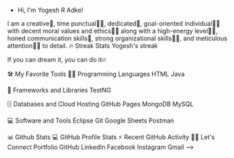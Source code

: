 - Hi, I'm Yogesh R Adke! 

I am a creative🎡, time punctual👩‍🎓, dedicated🎯, goal-oriented individual👩‍💻 with decent moral values and ethics🙇‍♀️ along with a high-energy level🤹‍♀️, honed communication skills👐, strong organizational skills👮‍♀️, and meticulous attention🕵️‍♀️ to detail.
🔥 Streak Stats
Yogesh's streak

If you can dream it, you can do it🔥

🛠️ My Favorite Tools
👨‍💻 Programming Languages
HTML Java 

🧰 Frameworks and Libraries
TestNG 

🗄️ Databases and Cloud Hosting
GitHub Pages MongoDB MySQL 

💻 Software and Tools
Eclipse Git Google Sheets Postman 

📊 Github Stats
💻 GitHub Profile Stats
⚡ Recent GitHub Activity
🙋‍♀️ Let's Connect
Portfolio GitHub LinkedIn Facebook Instagram Gmail
-->

